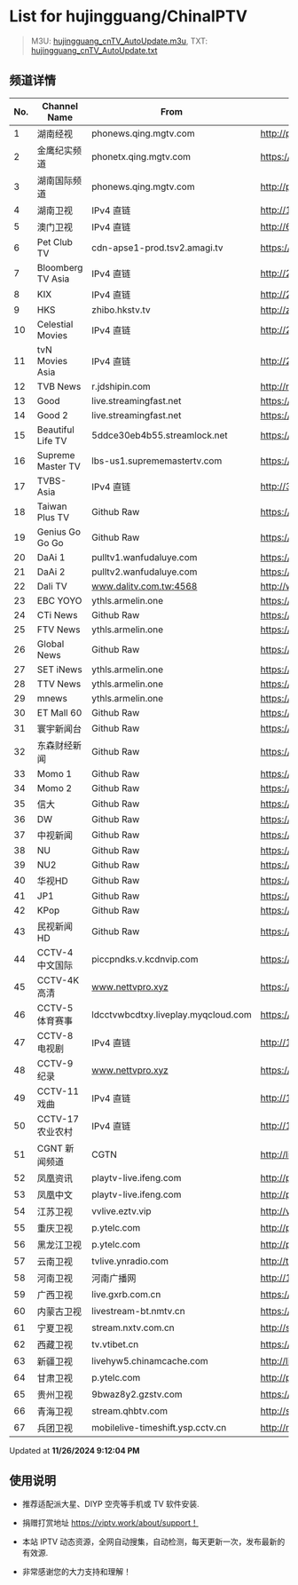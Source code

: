 # List for **hujingguang/ChinaIPTV**

> M3U: [hujingguang_cnTV_AutoUpdate.m3u](./hujingguang_cnTV_AutoUpdate.m3u ), TXT: [hujingguang_cnTV_AutoUpdate.txt](./txt/hujingguang_cnTV_AutoUpdate.txt )

## 频道详情

| No. | Channel Name | From | Source |
| --- | ------------ | ---- | ------ |
| 1 | 湖南经视 | phonews.qing.mgtv.com | <http://phonews.qing.mgtv.com/nn_live/nn_x64/dWlwPTEwMy4zOS4yMjYuMTAwJnFpZD0mY2RuZXhfaWQ9d3NfcGhvbmUzJnM9YjFjOTdlN2I4MWE1ZjU1YmFkNGQyNTQ5ZTliZTdmMzQmdWlkPSZ1dWlkPTllZGJmZGRhNWQ3ZGYyNGUwMTI0ZGQ2NjMzMTNiZjRmLTY3MjdlMjY0JnY9MiZhcz0wJmVzPTE3MzI2MTE4MjA,/HNJSMPP360.m3u8> |
| 2 | 金鹰纪实频道 | phonetx.qing.mgtv.com | <https://phonetx.qing.mgtv.com/nn_live/nn_x64/dWlwPTEwMy4zOS4yMjYuMTAwJnFpZD0mY2RuZXhfaWQ9dHhfcGhvbmVfbGl2ZSZzPWNiZDBkZWVhZWI0MjhmMDZhNTc1ZGZjNGFjMGU1YTI1JnVpZD0mdXVpZD00Mjg2ZjliMDU3MWUwZjcwOGRiM2RhNTk0OTVhNWVhYS02NzI3ZTI2NCZ2PTImYXM9MCZlcz0xNzMyNjM3NDk3/JYJSMPP360.m3u8> |
| 3 | 湖南国际频道 | phonews.qing.mgtv.com | <http://phonews.qing.mgtv.com/nn_live/nn_x64/dWlwPTEwMy4zOS4yMjYuMTAwJnFpZD0mY2RuZXhfaWQ9d3NfcGhvbmUzJnM9YTg4Zjc3MzMzNGZhZTVhNjU2YTk2ZThhOGM2YmY5YzgmdWlkPSZ1dWlkPWVhZWJlYzY0NmFlMGE2NDg2NzVlMzlhZjk1M2UwNGY3LTY3MjdlMjY0JnY9MiZhcz0wJmVzPTE3MzI2MjExODA,/HNGJMPP360.m3u8> |
| 4 | 湖南卫视 | IPv4 直链 | <http://120.196.232.43:8088/rrs03.hw.gmcc.net/PLTV/651/224/3221226698/1.m3u8> |
| 5 | 澳门卫视 | IPv4 直链 | <http://61.244.22.4/ch1/ch1.live/playlist.m3u8> |
| 6 | Pet Club TV | cdn-apse1-prod.tsv2.amagi.tv | <https://cdn-apse1-prod.tsv2.amagi.tv/linear/amg01076-lightningintern-petclub-samsungnz/playlist.m3u8> |
| 7 | Bloomberg TV Asia | IPv4 直链 | <http://210.210.155.37/dr9445/h/h03/index.m3u8> |
| 8 | KIX | IPv4 直链 | <http://210.210.155.37/dr9445/h/h07/index.m3u8> |
| 9 | HKS | zhibo.hkstv.tv | <http://zhibo.hkstv.tv/livestream/mutfysrq/playlist.m3u8> |
| 10 | Celestial Movies | IPv4 直链 | <http://210.210.155.37/dr9445/h/h14/index.m3u8> |
| 11 | tvN Movies Asia | IPv4 直链 | <http://210.210.155.37/dr9445/h/h21/index.m3u8> |
| 12 | TVB News | r.jdshipin.com | <http://r.jdshipin.com/CkuBd> |
| 13 | Good | live.streamingfast.net | <https://live.streamingfast.net/osmflivech1.m3u8> |
| 14 | Good 2 | live.streamingfast.net | <https://live.streamingfast.net/osmflivech2.m3u8> |
| 15 | Beautiful Life TV | 5ddce30eb4b55.streamlock.net | <https://5ddce30eb4b55.streamlock.net/bltvhd/bltv1/playlist.m3u8> |
| 16 | Supreme Master TV | lbs-us1.suprememastertv.com | <https://lbs-us1.suprememastertv.com/720p.m3u8> |
| 17 | TVBS-Asia | IPv4 直链 | <http://38.64.72.148/hls/modn/list/4005/playlist.m3u8> |
| 18 | Taiwan Plus TV | Github Raw | <https://raw.githubusercontent.com/ChiSheng9/iptv/master/TV78.m3u8> |
| 19 | Genius Go Go Go | Github Raw | <https://raw.githubusercontent.com/ChiSheng9/iptv/master/TV26.m3u8> |
| 20 | DaAi 1 | pulltv1.wanfudaluye.com | <https://pulltv1.wanfudaluye.com/live/tv1.m3u8> |
| 21 | DaAi 2 | pulltv2.wanfudaluye.com | <https://pulltv2.wanfudaluye.com/live/tv2.m3u8> |
| 22 | Dali TV | www.dalitv.com.tw:4568 | <http://www.dalitv.com.tw:4568/live/dali/index.m3u8> |
| 23 | EBC YOYO | ythls.armelin.one | <https://ythls.armelin.one/channel/UCiWRSesvSYmY7YOyz0tv_zQ.m3u8> |
| 24 | CTi News | Github Raw | <https://raw.githubusercontent.com/ChiSheng9/iptv/master/TV28.m3u8> |
| 25 | FTV News | ythls.armelin.one | <https://ythls.armelin.one/channel/UC2VmWn8dAqkzlQqvy02E1PA.m3u8> |
| 26 | Global News | Github Raw | <https://raw.githubusercontent.com/ChiSheng9/iptv/master/TV02.m3u8> |
| 27 | SET iNews | ythls.armelin.one | <https://ythls.armelin.one/channel/UCoNYj9OFHZn3ACmmeRCPwbA.m3u8> |
| 28 | TTV News | ythls.armelin.one | <https://ythls.armelin.one/channel/UC8ROUUjHzEQm-ndb69CX8Ww.m3u8> |
| 29 | mnews | ythls.armelin.one | <https://ythls.armelin.one/channel/UC4LjkybVKXCDlneVXlKAbmw.m3u8> |
| 30 | ET Mall 60 | Github Raw | <https://raw.githubusercontent.com/ChiSheng9/iptv/master/TV18.m3u8> |
| 31 | 寰宇新闻台 | Github Raw | <https://raw.githubusercontent.com/ChiSheng9/iptv/master/TV02.m3u8> |
| 32 | 东森财经新闻 | Github Raw | <https://raw.githubusercontent.com/ChiSheng9/iptv/master/TV03.m3u8> |
| 33 | Momo 1 | Github Raw | <https://raw.githubusercontent.com/ChiSheng9/iptv/master/TV04.m3u8> |
| 34 | Momo 2 | Github Raw | <https://raw.githubusercontent.com/ChiSheng9/iptv/master/TV05.m3u8> |
| 35 | 信大 | Github Raw | <https://raw.githubusercontent.com/ChiSheng9/iptv/master/TV07.m3u8> |
| 36 | DW | Github Raw | <https://raw.githubusercontent.com/ChiSheng9/iptv/master/TV08.m3u8> |
| 37 | 中视新闻 | Github Raw | <https://raw.githubusercontent.com/ChiSheng9/iptv/master/TV09.m3u8> |
| 38 | NU | Github Raw | <https://raw.githubusercontent.com/ChiSheng9/iptv/master/TV10.m3u8> |
| 39 | NU2 | Github Raw | <https://raw.githubusercontent.com/ChiSheng9/iptv/master/TV14.m3u8> |
| 40 | 华视HD | Github Raw | <https://raw.githubusercontent.com/ChiSheng9/iptv/master/TV12.m3u8> |
| 41 | JP1 | Github Raw | <https://raw.githubusercontent.com/ChiSheng9/iptv/master/TV15.m3u8> |
| 42 | KPop | Github Raw | <https://raw.githubusercontent.com/ChiSheng9/iptv/master/TV16.m3u8> |
| 43 | 民视新闻HD | Github Raw | <https://raw.githubusercontent.com/ChiSheng9/iptv/master/TV17.m3u8> |
| 44 | CCTV-4 中文国际 | piccpndks.v.kcdnvip.com | <https://piccpndks.v.kcdnvip.com/audio/cctv4_2/index.m3u8?playHost=piccpndks.v.kcdnvip.com> |
| 45 | CCTV-4K 高清 | www.nettvpro.xyz | <https://www.nettvpro.xyz/player/videojs.php?url=https://liveop.cctv.cn/hls/4KHD/playlist.m3u8> |
| 46 | CCTV-5 体育赛事 | ldcctvwbcdtxy.liveplay.myqcloud.com | <https://ldcctvwbcdtxy.liveplay.myqcloud.com/ldcctvwbcd/cdrmldcctv5plus_1/index.m3u8?b=200-2100> |
| 47 | CCTV-8 电视剧 | IPv4 直链 | <http://183.196.25.171:808/hls/77/index.m3u8> |
| 48 | CCTV-9 纪录 | www.nettvpro.xyz | <https://www.nettvpro.xyz/player/videojs.php?url=http://123.184.28.3/hlslive-tx-cdn.ysp.cctv.cn/012/2024078603.m3u8> |
| 49 | CCTV-11 戏曲 | IPv4 直链 | <http://183.196.25.171:808/hls/11/index.m3u8> |
| 50 | CCTV-17 农业农村 | IPv4 直链 | <http://183.196.25.171:808/hls/93/index.m3u8> |
| 51 | CGNT 新闻频道 | CGTN | <http://live.cgtn.com/1000/prog_index.m3u8> |
| 52 | 凤凰资讯 | playtv-live.ifeng.com | <http://playtv-live.ifeng.com/live/06OLEEWQKN4_audio.m3u8> |
| 53 | 凤凰中文 | playtv-live.ifeng.com | <http://playtv-live.ifeng.com/live/06OLEGEGM4G_audio.m3u8> |
| 54 | 江苏卫视 | vvlive.eztv.vip | <http://vvlive.eztv.vip/hwsstnew/hwsstnew.m3u8?auth_key=1710810832-0-0-70d15b6eab3c5342adefba848a4d9067> |
| 55 | 重庆卫视 | p.ytelc.com | <http://p.ytelc.com/videojs.php?id=https://sjlivecdn9.cbg.cn/202411261642/app_2/_definst_/ls_2.stream/chunklist.m3u8> |
| 56 | 黑龙江卫视 | p.ytelc.com | <http://p.ytelc.com/videojs.php?id=https://idclive.hljtv.com:4430/live/hljws_own.m3u8> |
| 57 | 云南卫视 | tvlive.ynradio.com | <http://tvlive.ynradio.com/live/yunnanweishi/chunks.m3u8> |
| 58 | 河南卫视 | 河南广播网 | <http://121.32.236.176/tvcdn.stream3.hndt.com/tv/65c4a6d5017e1000b2b6ea2500000000_transios/playlist.m3u8?wsSecret=c7b2246a0099102c5159becaaccb3322&wsTime=1732623805&wsSession=99263428d42d55aad355b7ca-173261227931660&wsIPSercert=f1ed5e80c31ab65580d88c6bbb451005&wsiphost=local&wsBindIP=1> |
| 59 | 广西卫视 | live.gxrb.com.cn | <https://live.gxrb.com.cn/tv/gxtvlive01/index.m3u8> |
| 60 | 内蒙古卫视 | livestream-bt.nmtv.cn | <https://livestream-bt.nmtv.cn/nmtv/2314general.m3u8?txSecret=35f2dd39972cede5222c6bd2c0efe24b&txTime=77395680> |
| 61 | 宁夏卫视 | stream.nxtv.com.cn | <http://stream.nxtv.com.cn/wspd/sd/live.m3u8?_upt=9e52d4c21732749397> |
| 62 | 西藏卫视 | tv.vtibet.cn | <https://tv.vtibet.cn/live/tzNmj6ZxiPW7ws.m3u8?secret=9803b3fc4f73bb302737f6725dbf234d&time=674590d4> |
| 63 | 新疆卫视 | livehyw5.chinamcache.com | <http://livehyw5.chinamcache.com/hyw/zb01.m3u8?txSecret=ac4608d03b3fec4557d137827a3f4bb6&txTime=95A66655> |
| 64 | 甘肃卫视 | p.ytelc.com | <http://p.ytelc.com/videojs.php?id=https://hls.gstv.com.cn/49048r/6e1sy2.m3u8> |
| 65 | 贵州卫视 | 9bwaz8y2.gzstv.com | <https://9bwaz8y2.gzstv.com/live/CH01_lo.m3u8?txSecret=2ace06d3d0c190059635794bb635ba37&txTime=67458AEF> |
| 66 | 青海卫视 | stream.qhbtv.com | <http://stream.qhbtv.com/qhws/sd/live.m3u8?_upt=96fad5b81732608826> |
| 67 | 兵团卫视 | mobilelive-timeshift.ysp.cctv.cn | <http://mobilelive-timeshift.ysp.cctv.cn/timeshift/ysp/2022606701/timeshift.m3u8?delay=0> |

Updated at **11/26/2024 9:12:04 PM**

## 使用说明

- 推荐适配派大星、DIYP 空壳等手机或 TV 软件安装.

- 捐赠打赏地址 <https://viptv.work/about/support！>

- 本站 IPTV 动态资源，全网自动搜集，自动检测，每天更新一次，发布最新的有效源.

- 非常感谢您的大力支持和理解！
